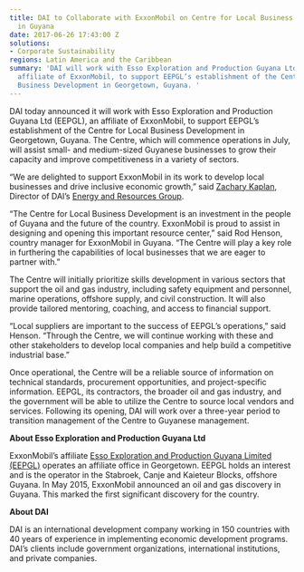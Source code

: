 ```yaml
---
title: DAI to Collaborate with ExxonMobil on Centre for Local Business Development
  in Guyana
date: 2017-06-26 17:43:00 Z
solutions:
- Corporate Sustainability
regions: Latin America and the Caribbean
summary: 'DAI will work with Esso Exploration and Production Guyana Ltd (EEPGL), an
  affiliate of ExxonMobil, to support EEPGL’s establishment of the Centre for Local
  Business Development in Georgetown, Guyana. '
---
```


DAI today announced it will work with Esso Exploration and Production Guyana Ltd (EEPGL), an affiliate of ExxonMobil, to support EEPGL’s establishment of the Centre for Local Business Development in Georgetown, Guyana. The Centre, which will commence operations in July, will assist small- and medium-sized Guyanese businesses to grow their capacity and improve competitiveness in a variety of sectors. 



“We are delighted to support ExxonMobil in its work to develop local businesses and drive inclusive economic growth,” said [Zachary Kaplan](https://www.dai.com/who-we-are/our-team/zachary-kaplan), Director of DAI’s [Energy and Resources Group](https://www.dai.com/our-work/solutions/corporate-sustainability).

“The Centre for Local Business Development is an investment in the people of Guyana and the future of the country. ExxonMobil is proud to assist in designing and opening this important resource center,” said Rod Henson, country manager for ExxonMobil in Guyana. “The Centre will play a key role in furthering the capabilities of local businesses that we are eager to partner with.” 

The Centre will initially prioritize skills development in various sectors that support the oil and gas industry, including safety equipment and personnel, marine operations, offshore supply, and civil construction. It will also provide tailored mentoring, coaching, and access to financial support.

“Local suppliers are important to the success of EEPGL’s operations,” said Henson. “Through the Centre, we will continue working with these and other stakeholders to develop local companies and help build a competitive industrial base.”

Once operational, the Centre will be a reliable source of information on technical standards, procurement opportunities, and project-specific information. EEPGL, its contractors, the broader oil and gas industry, and the government will be able to utilize the Centre to source local vendors and services. Following its opening, DAI will work over a three-year period to transition management of the Centre to Guyanese management. 

**About Esso Exploration and Production Guyana Ltd**

ExxonMobil’s affiliate [Esso Exploration and Production Guyana Limited (EEPGL)](http://corporate.exxonmobil.com/en/company/worldwide-operations/locations/guyana#About) operates an affiliate office in Georgetown. EEPGL holds an interest and is the operator in the Stabroek, Canje and Kaieteur Blocks, offshore Guyana. In May 2015, ExxonMobil announced an oil and gas discovery in Guyana. This marked the first significant discovery for the country.

**About DAI**

DAI is an international development company working in 150 countries with 40 years of experience in implementing economic development programs. DAI’s clients include government organizations, international institutions, and private companies. 
